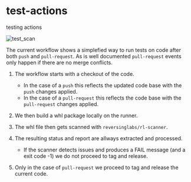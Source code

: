 # test-actions
testing actions

![test_scan](https://github.com/maarten-boot/test-actions/actions/workflows/main.yml/badge.svg?event=push)

The current workflow shows a simplefied way to run tests on code after both `push` and `pull-request`.
As is well documented `pull-request` events only happen if there are no merge conflicts.

1. The workflow starts with a checkout of the code.
    * In the case of a `push` this reflects the updated code base with the `push` changes applied.
    * In the case of a `pull-request` this reflects the code base with the `pull-request` changes applied.

2. We then build a whl package locally on the runner.

3. The whl file then gets scanned with `reversinglabs/rl-scanner`.

4. The resulting status and report are allways extracted and processed.
    * If the scanner detects issues and produces a FAIL message (and a exit code -1) we do not proceed to tag and release.

5. Only in the case of `pull-request` we proceed to tag and release the current code.
